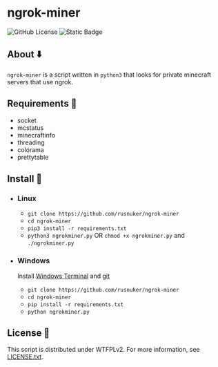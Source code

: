 # ngrok-miner

![GitHub License](https://img.shields.io/github/license/rusnuker/ngrok-miner)
![Static Badge](https://img.shields.io/badge/python-3.8+-blue?color=blue)


## About :arrow_down:


`ngrok-miner` is a script written in `python3` that looks for private minecraft servers that use ngrok.


## Requirements :memo:
+ socket
+ mcstatus
+ minecraftinfo
+ threading
+ colorama
+ prettytable

## Install :wrench:

+ ### Linux
    - `git clone https://github.com/rusnuker/ngrok-miner`
    - `cd ngrok-miner`
    - `pip3 install -r requirements.txt`
    - `python3 ngrokminer.py` OR `chmod +x ngrokminer.py` and `./ngrokminer.py`

+ ### Windows
    Install [Windows Terminal](https://learn.microsoft.com/en-us/windows/terminal/install) and [git](https://git-scm.com/download/win)

    - `git clone https://github.com/rusnuker/ngrok-miner`
    - `cd ngrok-miner`
    - `pip install -r requirements.txt`
    - `python ngrokminer.py`

## License :page_with_curl:
This script is distributed under WTFPLv2. For more information, see [LICENSE.txt](https://github.com/rusnuker/ngrok-miner/blob/main/LICENSE.txt).
